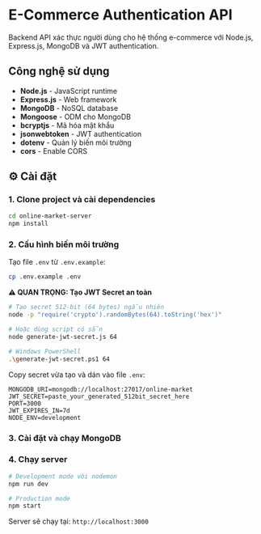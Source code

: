 # E-Commerce Authentication API

Backend API xác thực người dùng cho hệ thống e-commerce với Node.js, Express.js, MongoDB và JWT authentication.

## Công nghệ sử dụng

- **Node.js** - JavaScript runtime
- **Express.js** - Web framework
- **MongoDB** - NoSQL database
- **Mongoose** - ODM cho MongoDB
- **bcryptjs** - Mã hóa mật khẩu
- **jsonwebtoken** - JWT authentication
- **dotenv** - Quản lý biến môi trường
- **cors** - Enable CORS

## ⚙️ Cài đặt

### 1. Clone project và cài dependencies

```bash
cd online-market-server
npm install
```

### 2. Cấu hình biến môi trường

Tạo file `.env` từ `.env.example`:

```bash
cp .env.example .env
```

**⚠️ QUAN TRỌNG: Tạo JWT Secret an toàn**

```bash
# Tạo secret 512-bit (64 bytes) ngẫu nhiên
node -p "require('crypto').randomBytes(64).toString('hex')"

# Hoặc dùng script có sẵn
node generate-jwt-secret.js 64

# Windows PowerShell
.\generate-jwt-secret.ps1 64
```

Copy secret vừa tạo và dán vào file `.env`:

```env
MONGODB_URI=mongodb://localhost:27017/online-market
JWT_SECRET=paste_your_generated_512bit_secret_here
PORT=3000
JWT_EXPIRES_IN=7d
NODE_ENV=development
```

### 3. Cài đặt và chạy MongoDB

### 4. Chạy server

```bash
# Development mode với nodemon
npm run dev

# Production mode
npm start
```

Server sẽ chạy tại: `http://localhost:3000`

